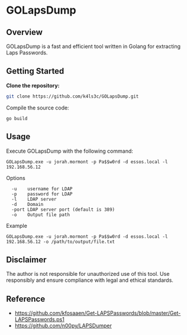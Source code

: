 # GOLapsDump

## Overview

GOLapsDump is a fast and efficient tool written in Golang for extracting Laps Passwords.

## Getting Started

**Clone the repository:**
```bash
git clone https://github.com/k4ls3c/GOLapsDump.git
```
Compile the source code:
```
go build
```
## Usage
Execute GOLapsDump with the following command:
```
GOLapsDump.exe -u jorah.mormont -p Pa$$w0rd -d essos.local -l 192.168.56.12
```
Options
```
  -u    username for LDAP
  -p    password for LDAP
  -l    LDAP server
  -d    Domain
  -port LDAP server port (default is 389)
  -o    Output file path
```
Example
```
GOLapsDump.exe -u jorah.mormont -p Pa$$w0rd -d essos.local -l 192.168.56.12 -o /path/to/output/file.txt
```
## Disclaimer

The author is not responsible for unauthorized use of this tool. Use responsibly and ensure compliance with legal and ethical standards.

## Reference
- https://github.com/kfosaaen/Get-LAPSPasswords/blob/master/Get-LAPSPasswords.ps1
- https://github.com/n00py/LAPSDumper
